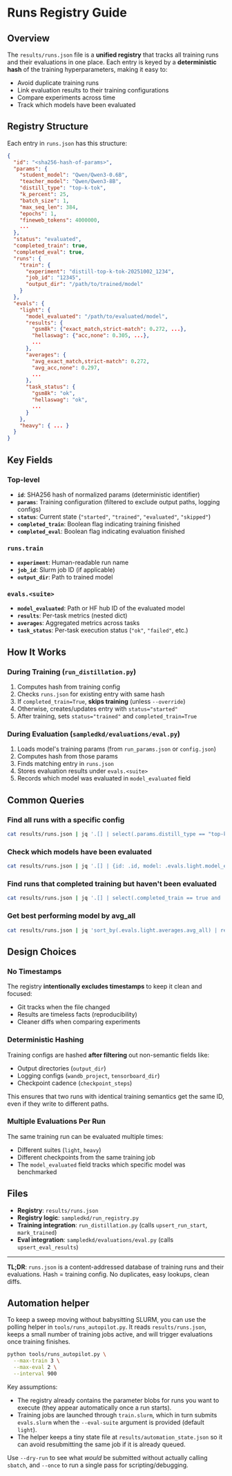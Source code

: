# Runs Registry Guide

## Overview

The `results/runs.json` file is a **unified registry** that tracks all training runs and their evaluations in one place. Each entry is keyed by a **deterministic hash** of the training hyperparameters, making it easy to:

- Avoid duplicate training runs
- Link evaluation results to their training configurations
- Compare experiments across time
- Track which models have been evaluated

## Registry Structure

Each entry in `runs.json` has this structure:

```json
{
  "id": "<sha256-hash-of-params>",
  "params": {
    "student_model": "Qwen/Qwen3-0.6B",
    "teacher_model": "Qwen/Qwen3-8B",
    "distill_type": "top-k-tok",
    "k_percent": 25,
    "batch_size": 1,
    "max_seq_len": 384,
    "epochs": 1,
    "fineweb_tokens": 4000000,
    ...
  },
  "status": "evaluated",
  "completed_train": true,
  "completed_eval": true,
  "runs": {
    "train": {
      "experiment": "distill-top-k-tok-20251002_1234",
      "job_id": "12345",
      "output_dir": "/path/to/trained/model"
    }
  },
  "evals": {
    "light": {
      "model_evaluated": "/path/to/evaluated/model",
      "results": {
        "gsm8k": {"exact_match,strict-match": 0.272, ...},
        "hellaswag": {"acc,none": 0.305, ...},
        ...
      },
      "averages": {
        "avg_exact_match,strict-match": 0.272,
        "avg_acc,none": 0.297,
        ...
      },
      "task_status": {
        "gsm8k": "ok",
        "hellaswag": "ok",
        ...
      }
    },
    "heavy": { ... }
  }
}
```

## Key Fields

### Top-level
- **`id`**: SHA256 hash of normalized params (deterministic identifier)
- **`params`**: Training configuration (filtered to exclude output paths, logging configs)
- **`status`**: Current state (`"started"`, `"trained"`, `"evaluated"`, `"skipped"`)
- **`completed_train`**: Boolean flag indicating training finished
- **`completed_eval`**: Boolean flag indicating evaluation finished

### `runs.train`
- **`experiment`**: Human-readable run name
- **`job_id`**: Slurm job ID (if applicable)
- **`output_dir`**: Path to trained model

### `evals.<suite>`
- **`model_evaluated`**: Path or HF hub ID of the evaluated model
- **`results`**: Per-task metrics (nested dict)
- **`averages`**: Aggregated metrics across tasks
- **`task_status`**: Per-task execution status (`"ok"`, `"failed"`, etc.)

## How It Works

### During Training (`run_distillation.py`)
1. Computes hash from training config
2. Checks `runs.json` for existing entry with same hash
3. If `completed_train=True`, **skips training** (unless `--override`)
4. Otherwise, creates/updates entry with `status="started"`
5. After training, sets `status="trained"` and `completed_train=True`

### During Evaluation (`sampledkd/evaluations/eval.py`)
1. Loads model's training params (from `run_params.json` or `config.json`)
2. Computes hash from those params
3. Finds matching entry in `runs.json`
4. Stores evaluation results under `evals.<suite>`
5. Records which model was evaluated in `model_evaluated` field

## Common Queries

### Find all runs with a specific config
```bash
cat results/runs.json | jq '.[] | select(.params.distill_type == "top-k-tok" and .params.k_percent == 25)'
```

### Check which models have been evaluated
```bash
cat results/runs.json | jq '.[] | {id: .id, model: .evals.light.model_evaluated, avg: .evals.light.averages.avg_all}'
```

### Find runs that completed training but haven't been evaluated
```bash
cat results/runs.json | jq '.[] | select(.completed_train == true and .completed_eval == false)'
```

### Get best performing model by avg_all
```bash
cat results/runs.json | jq 'sort_by(.evals.light.averages.avg_all) | reverse | .[0]'
```

## Design Choices

### No Timestamps
The registry **intentionally excludes timestamps** to keep it clean and focused:
- Git tracks when the file changed
- Results are timeless facts (reproducibility)
- Cleaner diffs when comparing experiments

### Deterministic Hashing
Training configs are hashed **after filtering** out non-semantic fields like:
- Output directories (`output_dir`)
- Logging configs (`wandb_project`, `tensorboard_dir`)
- Checkpoint cadence (`checkpoint_steps`)

This ensures that two runs with identical training semantics get the same ID, even if they write to different paths.

### Multiple Evaluations Per Run
The same training run can be evaluated multiple times:
- Different suites (`light`, `heavy`)
- Different checkpoints from the same training job
- The `model_evaluated` field tracks which specific model was benchmarked

## Files

- **Registry**: `results/runs.json`
- **Registry logic**: `sampledkd/run_registry.py`
- **Training integration**: `run_distillation.py` (calls `upsert_run_start`, `mark_trained`)
- **Eval integration**: `sampledkd/evaluations/eval.py` (calls `upsert_eval_results`)

---

**TL;DR**: `runs.json` is a content-addressed database of training runs and their evaluations. Hash = training config. No duplicates, easy lookups, clean diffs.

## Automation helper

To keep a sweep moving without babysitting SLURM, you can use the polling helper in `tools/runs_autopilot.py`. It reads `results/runs.json`, keeps a small number of training jobs active, and will trigger evaluations once training finishes.

```bash
python tools/runs_autopilot.py \
  --max-train 3 \
  --max-eval 2 \
  --interval 900
```

Key assumptions:

- The registry already contains the parameter blobs for runs you want to execute (they appear automatically once a run starts).
- Training jobs are launched through `train.slurm`, which in turn submits `evals.slurm` when the `--eval-suite` argument is provided (default `light`).
- The helper keeps a tiny state file at `results/automation_state.json` so it can avoid resubmitting the same job if it is already queued.

Use `--dry-run` to see what _would_ be submitted without actually calling `sbatch`, and `--once` to run a single pass for scripting/debugging.
